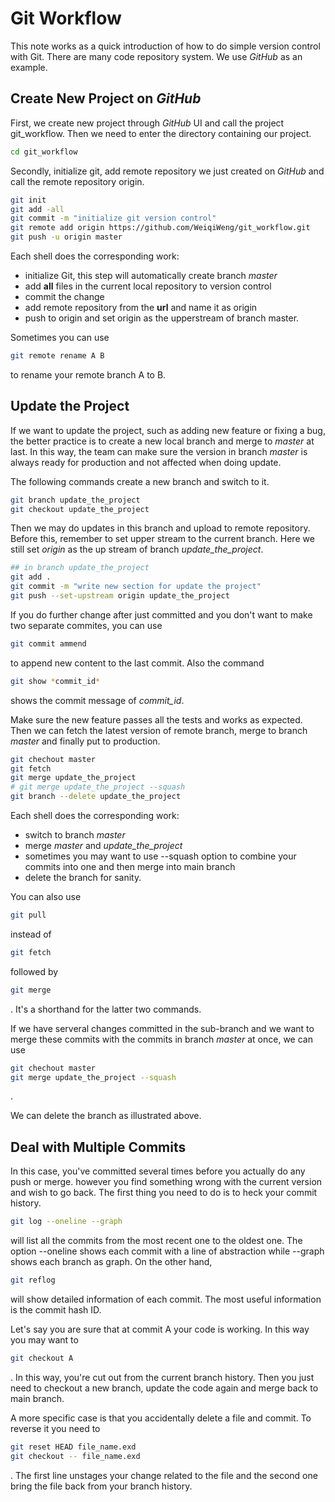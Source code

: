 # Git Workflow

This note works as a quick introduction of how to do simple version control with Git. There are many code repository system. We use *GitHub* as an example.

## Create New Project on *GitHub*

First, we create new project through *GitHub* UI and call the project git_workflow. Then we need to enter the directory containing our project.
```sh
cd git_workflow
```
Secondly, initialize git, add remote repository we just created on *GitHub* and call the remote repository origin.
```sh
git init
git add -all
git commit -m "initialize git version control"
git remote add origin https://github.com/WeiqiWeng/git_workflow.git
git push -u origin master
```
Each shell does the corresponding work:
* initialize Git, this step will automatically create branch *master*
* add **all** files in the current local repository to version control
* commit the change
* add remote repository from the **url** and name it as origin
* push to origin and set origin as the upperstream of branch master.

Sometimes you can use 
```sh
git remote rename A B
```
to rename your remote branch A to B.


## Update the Project

If we want to update the project, such as adding new feature or fixing a bug, the better practice is to create a new local branch and merge to *master* at last. In this way, the team can make sure the version in branch *master* is always ready for production and not affected when doing update.

The following commands create a new branch and switch to it.
```sh
git branch update_the_project
git checkout update_the_project
```

Then we may do updates in this branch and upload to remote repository. Before this, remember to set upper stream to the current branch. Here we still set *origin* as the up stream of branch *update_the_project*.
```sh
## in branch update_the_project
git add .
git commit -m "write new section for update the project"
git push --set-upstream origin update_the_project
```

If you do further change after just committed and you don't want to make two separate commites, you can use
```sh
git commit ammend
```
to append new content to the last commit. Also the command 
```sh
git show *commit_id*
```
shows the commit message of *commit_id*. 

Make sure the new feature passes all the tests and works as expected. Then we can fetch the latest version of remote branch, merge to branch *master* and finally put to production.
```sh
git chechout master
git fetch
git merge update_the_project
# git merge update_the_project --squash
git branch --delete update_the_project
```
Each shell does the corresponding work:
* switch to branch *master*
* merge *master* and *update_the_project*
* sometimes you may want to use --squash option to combine your commits into one and then merge into main branch
* delete the branch for sanity.

You can also use 
```sh
git pull 
```
instead of 
```sh
git fetch 
```
followed by
```sh
git merge
```
.
It's a shorthand for the latter two commands.

If we have serveral changes committed in the sub-branch and we want to merge these commits with the commits in branch *master* at once, we can use
```sh
git chechout master
git merge update_the_project --squash
```
.

We can delete the branch as illustrated above.

## Deal with Multiple Commits

In this case, you've committed several times before you actually do any push or merge. however you find something wrong with the current version and wish to go back. The first thing you need to do is to heck your commit history.
```sh
git log --oneline --graph
```
will list all the commits from the most recent one to the oldest one. The option --oneline shows each commit with a line of abstraction while --graph shows each branch as graph. On the other hand, 
```sh
git reflog
```
will show detailed information of each commit. The most useful information is the commit hash ID.

Let's say you are sure that at commit A your code is working. In this way you may want to 
```sh
git checkout A
```
. In this way, you're cut out from the current branch history. Then you just need to checkout a new branch, update the code again and merge back to main branch. 

A more specific case is that you accidentally delete a file and commit. To reverse it you need to
```sh
git reset HEAD file_name.exd
git checkout -- file_name.exd
```
.
The first line unstages your change related to the file and the second one bring the file back from your branch history.


